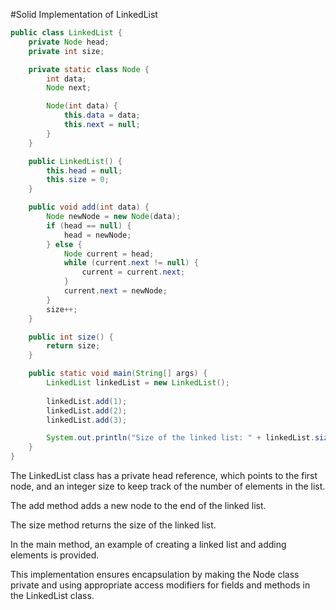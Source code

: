 
#Solid Implementation of LinkedList
````java
public class LinkedList {
    private Node head;
    private int size;

    private static class Node {
        int data;
        Node next;

        Node(int data) {
            this.data = data;
            this.next = null;
        }
    }

    public LinkedList() {
        this.head = null;
        this.size = 0;
    }

    public void add(int data) {
        Node newNode = new Node(data);
        if (head == null) {
            head = newNode;
        } else {
            Node current = head;
            while (current.next != null) {
                current = current.next;
            }
            current.next = newNode;
        }
        size++;
    }

    public int size() {
        return size;
    }

    public static void main(String[] args) {
        LinkedList linkedList = new LinkedList();
        
        linkedList.add(1);
        linkedList.add(2);
        linkedList.add(3);

        System.out.println("Size of the linked list: " + linkedList.size());
    }
}
````

The LinkedList class has a private head reference, which points to the first node, and an integer size to keep track of the number of elements in the list.

The add method adds a new node to the end of the linked list.

The size method returns the size of the linked list.

In the main method, an example of creating a linked list and adding elements is provided.

This implementation ensures encapsulation by making the Node class private and using appropriate access modifiers for fields and methods in the LinkedList class.